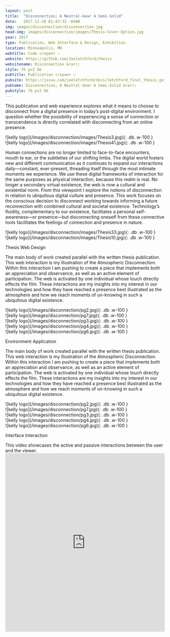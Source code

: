 ```yaml
---
layout: post
title:  "Disconnection; A Neutral-Gear A Semi-Solid"
date:   2017-12-28 01:43:32 -0400
img: images/disconnection/disconnection.jpg
head-img: images/disconnection/images/Thesis-Cover-Option.jpg
year: 2017
type: Publication, Web Interface & Design, Exhibition.  
location: Minneapolis, MN
webtitle: Code </span> —
website: https://github.com/Joeletchford/thesis
websitename: Disconnection &rarr;
style: f6 pv2 bb
pubtitle: Publication </span> –
pubsite: https://issuu.com/joeletchford/docs/letchford_final_thesis_guts
pubname: Disconnection; A Neutral-Gear A Semi-Solid &rarr;
pubstyle: f6 pv2 bb
---
```

This publication and web experience explores what it means to choose to disconnect from a digital presence in today’s post-digital environment. I question whether the possibility of experiencing a sense of connection or transcendence is directly correlated with disconnecting from an online presence.


<div class="fl w-100  ph2 " markdown="1">
![kelly logo](/images/disconnection/images/Thesis3.jpg){: .db .w-100 }
</div>
<div class="fl w-100  ph2 " markdown="1">
![kelly logo](/images/disconnection/images/Thesis41.jpg){: .db .w-100 }
</div>



Human connections are no longer limited to face-to-face encounters, mouth to ear, or the subtleties of our shifting limbs. The digital world fosters new and different communication as it continues to expand our interactions daily—constant, ever-present, threading itself through the most intimate moments we experience. We use these digital frameworks of interaction for the same purposes as physical interaction, because this realm is real. No longer a secondary virtual existence, the web is now a cultural and existential norm. From this viewpoint I explore the notions of disconnection in relation to ubiquitous digital culture and presence. This work focuses on the conscious decision to disconnect working towards informing a future reconnection with combined cultural and societal existence. Technology’s fluidity, complementary to our existence, facilitates a personal self-awareness—or presence—but disconnecting oneself from these connective tools facilitates the feelings of connection and presence in nature.


<div class="fl w-100  ph2 " markdown="1">
![kelly logo](/images/disconnection/images/Thesis33.jpg){: .db .w-100 }
</div>
<div class="fl w-100  ph2 " markdown="1">
![kelly logo](/images/disconnection/images/Thesis10.jpg){: .db .w-100 }
</div>


<!-- line -->
<p class=" mt0 w-100 dib bb mb5 pb3"/>
<!-- h2 -->
 <p class="alcove f4 f3-ns"> Thesis Web Design </p>

The main body of work created parallel with the written thesis publication. This web interaction is my illustration of the Atmospheric Disconnection. Within this interaction I am pushing to create a piece that implements both an appreciation and observance, as well as an active element of participation. The web is activated by one individual whose touch directly effects the film. These interactions are my insights into my interest in our technologies and how they have reached a presence best illustrated as the atmosphere and how we reach moments of un-knowing in such a ubiquitous digital existence.


<div class="fl w-100 w-100-l ph2 " markdown="1">
![kelly logo](/images/disconnection/pg2.jpg){: .db .w-100 }
</div>

<div class="fl w-100 w-50-l ph2 " markdown="1">
![kelly logo](/images/disconnection/pg7.jpg){: .db .w-100 }
</div>
<div class="fl w-100 w-50-l ph2 " markdown="1">
![kelly logo](/images/disconnection/pg3.jpg){: .db .w-100 }
</div>

<div class="fl w-100 w-50-l ph2 " markdown="1">
![kelly logo](/images/disconnection/pg4.jpg){: .db .w-100 }
</div>
<div class="fl w-100 w-50-l ph2 " markdown="1">
![kelly logo](/images/disconnection/pg6.jpg){: .db .w-100 }
</div>




<!-- line -->
<p class=" mt0 w-100 dib bb mb5 pb3"/>
<!-- h2 -->
 <p class="alcove f4 f3-ns"> Environment Application </p>

The main body of work created parallel with the written thesis publication. This web interaction is my illustration of the Atmospheric Disconnection. Within this interaction I am pushing to create a piece that implements both an appreciation and observance, as well as an active element of participation. The web is activated by one individual whose touch directly effects the film. These interactions are my insights into my interest in our technologies and how they have reached a presence best illustrated as the atmosphere and how we reach moments of un-knowing in such a ubiquitous digital existence.


<div class="fl w-100 w-100-l ph2 " markdown="1">
![kelly logo](/images/disconnection/pg2.jpg){: .db .w-100 }
</div>

<div class="fl w-100 w-50-l ph2 " markdown="1">
![kelly logo](/images/disconnection/pg7.jpg){: .db .w-100 }
</div>
<div class="fl w-100 w-50-l ph2 " markdown="1">
![kelly logo](/images/disconnection/pg3.jpg){: .db .w-100 }
</div>

<div class="fl w-100 w-50-l ph2 " markdown="1">
![kelly logo](/images/disconnection/pg4.jpg){: .db .w-100 }
</div>
<div class="fl w-100 w-50-l ph2 " markdown="1">
![kelly logo](/images/disconnection/pg6.jpg){: .db .w-100 }
</div>

<!-- line -->
<p class=" mt0 w-100 dib bb mb5 pb3"/>
<!-- h2 -->

 <p class="alcove f4 f3-ns"> Interface Interaction </p>
This video showcases the active and passive interactions between the user and the viewer.



<div class="fl w-100 ph2 " markdown="1">
<iframe frameborder="0" height="564" src="https://player.vimeo.com/video/212339354"  width="100%"></iframe>
</div>
